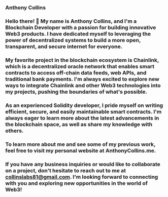 ### Anthony Collins
### Hello there! 👋 My name is Anthony Collins, and I'm a Blockchain Developer with a passion for building innovative Web3 products. I have dedicated myself to leveraging the power of decentralized systems to build a more open, transparent, and secure internet for everyone.

### My favorite project in the blockchain ecosystem is Chainlink, which is a decentralized oracle network that enables smart contracts to access off-chain data feeds, web APIs, and traditional bank payments. I'm always excited to explore new ways to integrate Chainlink and other Web3 technologies into my projects, pushing the boundaries of what's possible.

### As an experienced Solidity developer, I pride myself on writing efficient, secure, and easily maintainable smart contracts. I'm always eager to learn more about the latest advancements in the blockchain space, as well as share my knowledge with others.

### To learn more about me and see some of my previous work, feel free to visit my personal website at AnthonyCollins.me.

### If you have any business inquiries or would like to collaborate on a project, don't hesitate to reach out to me at collinslabs81@gmail.com. I'm looking forward to connecting with you and exploring new opportunities in the world of Web3!
